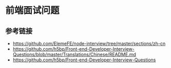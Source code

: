 # 前端面试问题

## 参考链接
* https://github.com/ElemeFE/node-interview/tree/master/sections/zh-cn
* https://github.com/h5bp/Front-end-Developer-Interview-Questions/blob/master/Translations/Chinese/README.md
* https://github.com/h5bp/Front-end-Developer-Interview-Questions
